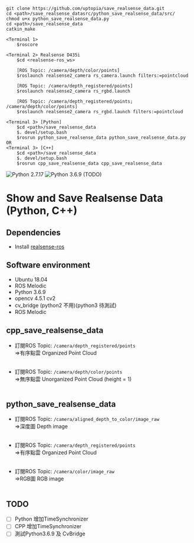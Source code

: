 ```
git clone https://github.com/uptopia/save_realsense_data.git
cd <path>/save_realsense_datasrc/python_save_realsense_data/src/
chmod u+x python_save_realsense_data.py 
cd <path>/save_realsense_data
catkin_make
```

```
<Terminal 1>
    $roscore

<Terminal 2> Realsense D435i
    $cd <realsense-ros_ws>

    [ROS Topic: /camera/depth/color/points]
    $roslaunch realsense2_camera rs_camera.launch filters:=pointcloud

    [ROS Topic: /camera/depth_registered/points]
    $roslaunch realsense2_camera rs_rgbd.launch

    [ROS Topic: /camera/depth_registered/points; /camera/depth/color/points]
    $roslaunch realsense2_camera rs_rgbd.launch filters:=pointcloud
 
<Terminal 3> [Python]
    $cd <path>/save_realsense_data
    $. devel/setup.bash
    $rosrun python_save_realsense_data python_save_realsense_data.py
OR
<Terminal 3> [C++]
    $cd <path>/save_realsense_data
    $. devel/setup.bash
    $rosrun cpp_save_realsense_data cpp_save_realsense_data
```

![Python 2.7.17](https://img.shields.io/badge/python-2.7.17-green.svg)
![Python 3.6.9](https://img.shields.io/badge/python-3.6.9-green.svg) (TODO)
# Show and Save Realsense Data (Python, C++)

## Dependencies
* Install [realsense-ros](https://github.com/IntelRealSense/realsense-ros)

## Software environment
* Ubuntu 18.04
* ROS Melodic
* Python 3.6.9
* opencv 4.5.1 cv2
* cv_bridge (python2 不用)(python3 待測試)
* ROS Melodic

## cpp_save_realsense_data
* 訂閱ROS Topic: `/camera/depth_registered/points`<br>
=>有序點雲 Organized Point Cloud <br><br/>

* 訂閱ROS Topic: `/camera/depth/color/points`<br>
=>無序點雲 Unorganized Point Cloud (height = 1)<br><br/>


## python_save_realsense_data
* 訂閱ROS Topic: `/camera/aligned_depth_to_color/image_raw`<br>
=>深度圖 Depth image <br><br/>

* 訂閱ROS Topic: `/camera/depth_registered/points`<br>
=>有序點雲 Organized Point Cloud <br><br/>

* 訂閱ROS Topic: `/camera/color/image_raw`<br>
=>RGB圖 RGB image <br><br/>

## TODO
- [ ] Python 增加TimeSynchronizer 
- [ ] CPP 增加TimeSynchronizer
- [ ] 測試Python3.6.9 及 CvBridge